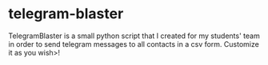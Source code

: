 # telegram-blaster
TelegramBlaster is a small python script that I created for my students' team in order to send telegram messages to all contacts in a csv form. Customize it as you wish>!
